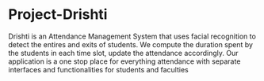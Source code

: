 # Project-Drishti
Drishti is an Attendance Management System that uses facial recognition to detect the entires and exits of students. We compute the duration spent by the students in each time slot, update the attendance accordingly. Our application is a one stop place for everything attendance with separate interfaces and functionalities for students and faculties
